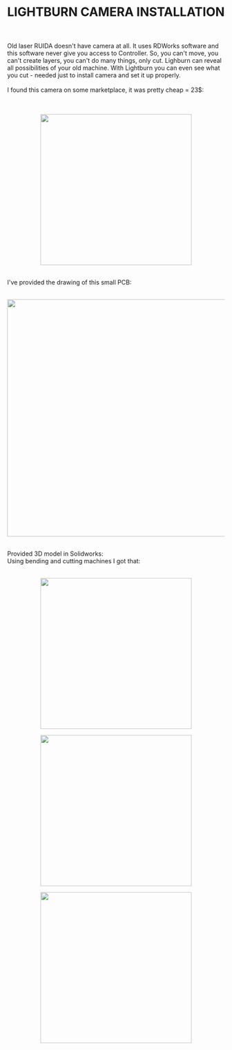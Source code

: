 <h1>LIGHTBURN CAMERA INSTALLATION</h1>
</br> </br>
Old laser RUIDA doesn't have camera at all. It uses RDWorks software and this software never give you access to Controller. 
So, you can't move, you can't create layers, you can't do many things, only cut. Lighburn can reveal all possibilities 
of your old machine. With Lightburn you can even see what you cut - needed just to install camera and set it up properly. 
</br> </br>
I found this camera on some marketplace, it was pretty cheap = 23$: </br>
</br> </br>
<p align="center">
<img src="https://github.com/user-attachments/assets/8f12824f-009e-4e09-9881-594a7afe749b" width="350" />
</p>
</br>
I've provided the drawing of this small PCB:
</br> </br>
<p align="center">
<img src="https://github.com/user-attachments/assets/ddf654bc-d7d9-400f-936f-e787ded41aed" width="550">
</p>
</br>
Provided 3D model in Solidworks:
</br>
Using bending and cutting machines I got that:
</br></br>
<p align="center">
<img src="https://github.com/user-attachments/assets/c350c26b-ca2c-4de7-bf9a-6bb144eeeae5" width="350">
</p>
<p align="center">
<img src="https://github.com/user-attachments/assets/726d8c38-655e-4f32-89d5-8be1e1a4c5c1" width="350">
</p>
<p align="center">
<img src="https://github.com/user-attachments/assets/787c62e0-cd18-4b79-bb7d-00bf426fecc1" width="350">
</p>



